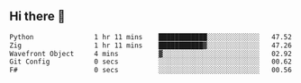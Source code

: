 ## Hi there 👋

 <!--START_SECTION:waka-->

```txt
Python               1 hr 11 mins    ████████████░░░░░░░░░░░░░   47.52 %
Zig                  1 hr 11 mins    ███████████▓░░░░░░░░░░░░░   47.26 %
Wavefront Object     4 mins          ▓░░░░░░░░░░░░░░░░░░░░░░░░   02.92 %
Git Config           0 secs          ░░░░░░░░░░░░░░░░░░░░░░░░░   00.62 %
F#                   0 secs          ░░░░░░░░░░░░░░░░░░░░░░░░░   00.56 %
```

<!--END_SECTION:waka-->

<!--
**ValentinRapp/ValentinRapp** is a ✨ _special_ ✨ repository because its `README.md` (this file) appears on your GitHub profile.

Here are some ideas to get you started:

- 🔭 I’m currently working on ...
- 🌱 I’m currently learning ...
- 👯 I’m looking to collaborate on ...
- 🤔 I’m looking for help with ...
- 💬 Ask me about ...
- 📫 How to reach me: ...
- 😄 Pronouns: ...
- ⚡ Fun fact: ...
-->
